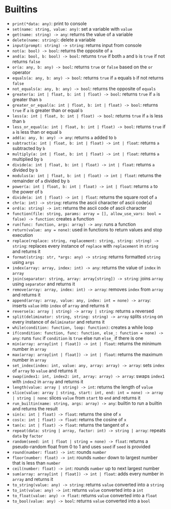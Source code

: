 # Builtins
- `print(*data: any)`: print to console
- `set(name: string, value: any)`: set a variable with `value`
- `get(name: string) -> any`: returns the value of a variable
- `delete(name: string)`: delete a variable
- `input(prompt: string) -> string`: returns input from console
- `not(a: bool) -> bool`: returns the opposite of `a`
- `and(a: bool, b: bool) -> bool`: returns `true` if both `a` and `b` is `true` if not returns `false`
- `or(a: any, b: any) -> bool`: returns `true` or `false` based on the `or` operator
- `equals(a: any, b: any) -> bool`: returns `true` if `a` equals `b` if not returns `false`
- `not_equals(a: any, b: any) -> bool`: returns the opposite of `equals`
- `greater(a: int | float, b: int | float) -> bool`: returns `true` if `a` is greater than `b`
- `greater_or_equal(a: int | float, b: int | float) -> bool`: returns `true` if `a` is greater than or equal `b`
- `less(a: int | float, b: int | float) -> bool`: returns `true` if `a` is less than `b`
- `less_or_equal(a: int | float, b: int | float) -> bool`: returns `true` if `a` is less than or equal `b`
- `add(a: any, b: any) -> any`: returns `a` added to `b`
- `subtract(a: int | float, b: int | float) -> int | float`: returns `a` subtracted by `b`
- `multiply(a: int | float, b: int | float) -> int | float`: returns `a` multiplied by `b`
- `divide(a: int | float, b: int | float) -> int | float`: returns `a` divided by `b`
- `modulus(a: int | float, b: int | float) -> int | float`: returns the remainder of `a` divided by `b`
- `power(a: int | float, b: int | float) -> int | float`: returns `a` to the power of `b`
- `divide(a: int | float) -> int | float`: returns the square root of `a`
- `chr(a: int) -> string`: returns the ascii character of ascii code(`a`)
- `ord(a: string) -> int`: returns the ascii code of ascii character
- `function(file: string, params: array = [], allow_use_vars: bool = false) -> function`: creates a function
- `run(func: function, args: array) -> any`: runs a function
- `return(value: any = none)`: used in functions to return values and stop execution
- `replace(replace: string, replacement: string, string: string) -> string`: replaces every instance of `replace` with `replacement` in `string` and returns it
- `format(string: str, *args: any) -> string`: returns formatted `string` using `args`
- `index(array: array, index: int) -> any`: returns the value of `index` in `array`
- `join(separator: string, array: array[string]) -> string`: joins `array` using `separator` and returns it
- `remove(array: array, index: int) -> array`: removes `index` from `array` and returns it
- `append(array: array, value: any, index: int = none) -> array`: inserts `value` into `index` of `array` and returns it
- `reverse(a: array | string) -> array | string`: returns `a` reversed
- `split(deliminator: string, string: string) -> array` splits `string` on every instance of `deliminator` and returns it
- `while(condition: function, loop: function)`: creates a while loop
- `if(condition: function, func: function, else_: function = none) -> any`: runs `func` if `condition` is `true` else run `else_` if there is one
- `min(array: array[int | float]) -> int | float`: returns the minimum number in `array`
- `max(array: array[int | float]) -> int | float`: returns the maximum number in `array`
- `set_index(index: int, value: any, array: array) -> array`: sets `index` of `array` to `value` and returns it
- `swap(index1: int, index2: int, array: array) -> array`: swaps `index1` with `index2` in `array` and returns it
- `length(value: array | string) -> int`: returns the length of `value`
- `slice(value: array | string, start: int, end: int = none) -> array | string | none`: slices `value` from `start` to `end` and returns it
- `run_builtin(name: string, args: array) -> any`: builtin to run a builtin and returns the result
- `sin(x: int | float) -> float`: returns the sine of `x`
- `cos(x: int | float) -> float`: returns the cosine of `x`
- `tan(x: int | float) -> float`: returns the tangent of `x`
- `repeat(data: string | array, factor: int) -> string | array`: repeats `data` by `factor`
- `random(seed: int | float | string = none) -> float`: returns a pseudo-random float from 0 to 1 and uses `seed` if `seed` is provided
- `round(number: float) -> int`: rounds `number`
- `floor(number: float) -> int`: rounds `number` down to largest number that is less than `number`
- `ceil(number: float) -> int`: rounds `number` up to next largest number
- `sum(array: array[int | float]) -> int | float`: adds every number in `array` and returns it
- `to_string(value: any) -> string`: returns `value` converted into a `string`
- `to_int(value: any) -> int`: returns `value` converted into a `int`
- `to_float(value: any) -> float`: returns `value` converted into a `float`
- `to_bool(value: any) -> bool`: returns `value` converted into a `bool`